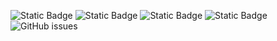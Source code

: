 ![Static Badge](https://img.shields.io/badge/blacklists-60-000000) ![Static Badge](https://img.shields.io/badge/blacklisted-2888546-cc0000) ![Static Badge](https://img.shields.io/badge/whitelisted-2243-00CC00) ![Static Badge](https://img.shields.io/badge/streaming_blacklist-28107-000000) ![GitHub issues](https://img.shields.io/github/issues/fabriziosalmi/blacklists)
